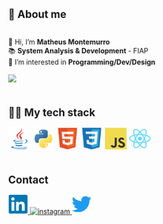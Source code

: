 ## 📖 About me
<br>
👋 Hi, I’m <b>Matheus Montemurro</b>
<br>
📚 <b>System Analysis & Development</b> - FIAP <br>
👀 I’m interested in <b>Programming/Dev/Design</b>
<br>
<br>
<div align="left">
	<img height="300" src="https://camo.githubusercontent.com/18a72a365a73f859fe5868ab16f062166b78c0f165e04600ca1e1dd7da5e4a61/68747470733a2f2f6d65646961302e67697068792e636f6d2f6d656469612f7167515567674143335066763638377150432f67697068792e6769663f6369643d65636630356534377a6f7039756d6b786f6b397473676c79786f7a6734616c756a64347574716c77376e6f7875386a64267269643d67697068792e6769662663743d67"/>
</div>
<br>

## 👨‍💻 My tech stack
<div align="left">
	<img height="45" src="https://raw.githubusercontent.com/devicons/devicon/1119b9f84c0290e0f0b38982099a2bd027a48bf1/icons/java/java-original.svg" />
	<img height="45" src="https://raw.githubusercontent.com/devicons/devicon/1119b9f84c0290e0f0b38982099a2bd027a48bf1/icons/python/python-original.svg" />
	<img height="45" src="https://raw.githubusercontent.com/devicons/devicon/1119b9f84c0290e0f0b38982099a2bd027a48bf1/icons/html5/html5-original.svg" />
	<img height="45" src="https://raw.githubusercontent.com/devicons/devicon/1119b9f84c0290e0f0b38982099a2bd027a48bf1/icons/css3/css3-original.svg" />
	<img height="45" src="https://raw.githubusercontent.com/devicons/devicon/1119b9f84c0290e0f0b38982099a2bd027a48bf1/icons/javascript/javascript-original.svg" />
	<img height="45" src="https://raw.githubusercontent.com/devicons/devicon/1119b9f84c0290e0f0b38982099a2bd027a48bf1/icons/react/react-original.svg" />
</div>
<br>

## Contact

<div align="left">
<a href="https://www.linkedin.com/in/matheus-montemurro/" target="_blank">
  <img height="40" src="https://raw.githubusercontent.com/devicons/devicon/1119b9f84c0290e0f0b38982099a2bd027a48bf1/icons/linkedin/linkedin-original.svg" alt="linkedin"/>
</a>
<a href="https://www.instagram.com/matheus_montemurro/" target="_blank">
 <img height="40" src="https://upload.wikimedia.org/wikipedia/commons/e/e7/Instagram_logo_2016.svg" alt="instagram"/>
</a>
  <a href="https://twitter.com/_montemurro_" target="_blank">
  <img height="40" src="https://raw.githubusercontent.com/devicons/devicon/1119b9f84c0290e0f0b38982099a2bd027a48bf1/icons/twitter/twitter-original.svg" alt="twitter"/>  
</a>
</div>

